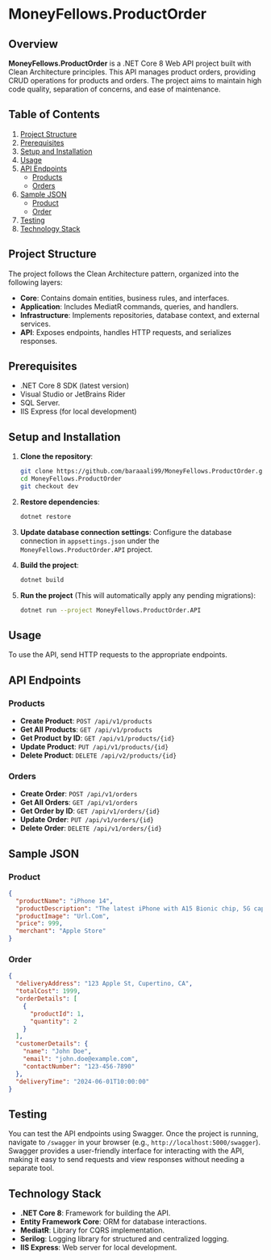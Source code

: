 # MoneyFellows.ProductOrder

## Overview

**MoneyFellows.ProductOrder** is a .NET Core 8 Web API project built with Clean Architecture principles. This API manages product orders, providing CRUD operations for products and orders. The project aims to maintain high code quality, separation of concerns, and ease of maintenance.

## Table of Contents

1. [Project Structure](#project-structure)
2. [Prerequisites](#prerequisites)
3. [Setup and Installation](#setup-and-installation)
4. [Usage](#usage)
5. [API Endpoints](#api-endpoints)
   - [Products](#products)
   - [Orders](#orders)
6. [Sample JSON](#sample-json)
   - [Product](#product)
   - [Order](#order)
7. [Testing](#testing)
8. [Technology Stack](#technology-stack)
   
## Project Structure

The project follows the Clean Architecture pattern, organized into the following layers:

- **Core**: Contains domain entities, business rules, and interfaces.
- **Application**: Includes MediatR commands, queries, and handlers.
- **Infrastructure**: Implements repositories, database context, and external services.
- **API**: Exposes endpoints, handles HTTP requests, and serializes responses.

## Prerequisites

- .NET Core 8 SDK (latest version)
- Visual Studio or JetBrains Rider
- SQL Server.
- IIS Express (for local development)

## Setup and Installation

1. **Clone the repository**:
    ```sh
    git clone https://github.com/baraaali99/MoneyFellows.ProductOrder.git
    cd MoneyFellows.ProductOrder
    git checkout dev
    ```

2. **Restore dependencies**:
    ```sh
    dotnet restore
    ```

3. **Update database connection settings**:
    Configure the database connection in `appsettings.json` under the `MoneyFellows.ProductOrder.API` project.

4. **Build the project**:
    ```sh
    dotnet build
    ```

5. **Run the project** (This will automatically apply any pending migrations):
    ```sh
    dotnet run --project MoneyFellows.ProductOrder.API
    ```

## Usage

To use the API, send HTTP requests to the appropriate endpoints.

## API Endpoints

### Products

- **Create Product**: `POST /api/v1/products`
- **Get All Products**: `GET /api/v1/products`
- **Get Product by ID**: `GET /api/v1/products/{id}`
- **Update Product**: `PUT /api/v1/products/{id}`
- **Delete Product**: `DELETE /api/v2/products/{id}`

### Orders

- **Create Order**: `POST /api/v1/orders`
- **Get All Orders**: `GET /api/v1/orders`
- **Get Order by ID**: `GET /api/v1/orders/{id}`
- **Update Order**: `PUT /api/v1/orders/{id}`
- **Delete Order**: `DELETE /api/v1/orders/{id}`

## Sample JSON

### Product

```json
{
  "productName": "iPhone 14",
  "productDescription": "The latest iPhone with A15 Bionic chip, 5G capability, and improved camera system.",
  "productImage": "Url.Com",
  "price": 999,
  "merchant": "Apple Store"
}


```

### Order

```json
{
  "deliveryAddress": "123 Apple St, Cupertino, CA",
  "totalCost": 1999,
  "orderDetails": [
    {
      "productId": 1,
      "quantity": 2
    }
  ],
  "customerDetails": {
    "name": "John Doe",
    "email": "john.doe@example.com",
    "contactNumber": "123-456-7890"
  },
  "deliveryTime": "2024-06-01T10:00:00"
}
```
## Testing

You can test the API endpoints using Swagger. Once the project is running, navigate to `/swagger` in your browser (e.g., `http://localhost:5000/swagger`). Swagger provides a user-friendly interface for interacting with the API, making it easy to send requests and view responses without needing a separate tool.

## Technology Stack

- **.NET Core 8**: Framework for building the API.
- **Entity Framework Core**: ORM for database interactions.
- **MediatR**: Library for CQRS implementation.
- **Serilog**: Logging library for structured and centralized logging.
- **IIS Express**: Web server for local development.


